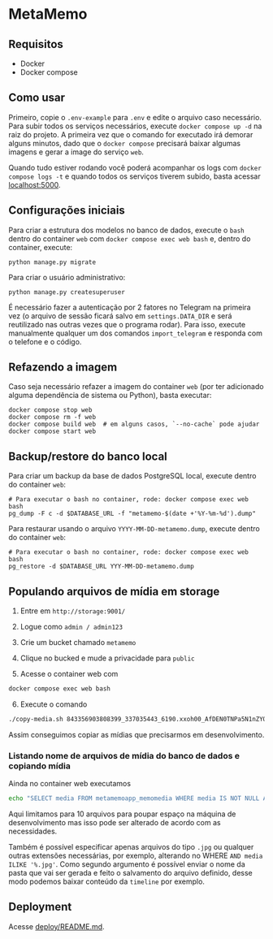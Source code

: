 # MetaMemo

## Requisitos

- Docker
- Docker compose

## Como usar

Primeiro, copie o `.env-example` para `.env` e edite o arquivo caso necessário.
Para subir todos os serviços necessários, execute `docker compose up -d` na
raiz do projeto. A primeira vez que o comando for executado irá demorar alguns
minutos, dado que o `docker compose` precisará baixar algumas imagens e gerar a
image do serviço `web`.

Quando tudo estiver rodando você poderá acompanhar os logs com `docker compose
logs -t` e quando todos os serviços tiverem subido, basta acessar
[localhost:5000](http://localhost:5000/).


## Configurações iniciais

Para criar a estrutura dos modelos no banco de dados, execute o `bash` dentro
do container `web` com `docker compose exec web bash` e, dentro do container,
execute:

```shell
python manage.py migrate
```

Para criar o usuário administrativo:

```shell
python manage.py createsuperuser
```

É necessário fazer a autenticação por 2 fatores no Telegram na primeira vez (o
arquivo de sessão ficará salvo em `settings.DATA_DIR` e será reutilizado nas
outras vezes que o programa rodar). Para isso, execute manualmente qualquer um
dos comandos `import_telegram` e responda com o telefone e o código.

## Refazendo a imagem

Caso seja necessário refazer a imagem do container `web` (por ter adicionado
alguma dependência de sistema ou Python), basta executar:

```shell
docker compose stop web
docker compose rm -f web
docker compose build web  # em alguns casos, `--no-cache` pode ajudar
docker compose start web
```

## Backup/restore do banco local

Para criar um backup da base de dados PostgreSQL local, execute dentro do container `web`:

```shell
# Para executar o bash no container, rode: docker compose exec web bash
pg_dump -F c -d $DATABASE_URL -f "metamemo-$(date +'%Y-%m-%d').dump"
```

Para restaurar usando o arquivo `YYYY-MM-DD-metamemo.dump`, execute dentro do container `web`:

```shell
# Para executar o bash no container, rode: docker compose exec web bash
pg_restore -d $DATABASE_URL YYY-MM-DD-metamemo.dump
```
## Populando arquivos de mídia em storage

1. Entre em `http://storage:9001/`

2. Logue como `admin / admin123`

3. Crie um bucket chamado `metamemo`

4. Clique no bucked e mude a privacidade para `public`

5. Acesse o container web com

```bash
docker compose exec web bash
```

6. Execute o comando

```bash
./copy-media.sh 843356903808399_337035443_6190.xxoh00_AfDEN0TNPa5N1nZYOpjUVWCfgssHMWaqKMSxyT3YCXcjZAoe641F459F
```

Assim conseguimos copiar as mídias que precisarmos em desenvolvimento.

### Listando nome de arquivos de mídia do banco de dados e copiando mídia

Ainda no container web executamos

```bash
echo "SELECT media FROM metamemoapp_memomedia WHERE media IS NOT NULL AND media <> '' ORDER BY id DESC LIMIT 10" | psql $DATABASE_URL | grep --color=no media/ | while read filename; do filename=$(basename $filename); ./copy-media.sh $filename; done
```

Aqui limitamos para 10 arquivos para poupar espaço na máquina de desenvolvimento mas isso pode ser alterado de acordo com as necessidades.

Também é possível especificar apenas arquivos do tipo `.jpg` ou qualquer outras extensões necessárias, por exemplo, alterando no WHERE `AND media ILIKE '%.jpg'`. Como segundo argumento é possível enviar o nome da pasta que vai ser gerada e feito o salvamento do arquivo definido, desse modo podemos baixar conteúdo da `timeline` por exemplo.

## Deployment

Acesse [deploy/README.md](deploy/README.md).
